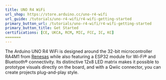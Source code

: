 ```yaml
---
title: UNO R4 WiFi
url_shop: https://store.arduino.cc/uno-r4-wifi
url_guide: /tutorials/uno-r4-wifi/r4-wifi-getting-started
primary_button_url: /tutorials/uno-r4-wifi/r4-wifi-getting-started
primary_button_title: Get Started
certifications: [CE, UKCA, RCM, MIC, FCC, IC, KC]
=======
---
```


The Arduino UNO R4 WiFi is designed around the 32-bit microcontroller RA4M1 from [Renesas](https://www.renesas.com/us/en) while also featuring a ESP32 module for Wi-Fi® and Bluetooth® connectivity. Its distinctive 12x8 LED matrix makes it possible to prototype visuals directly on the board, and with a Qwiic connector, you can create projects plug-and-play style.